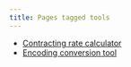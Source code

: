 ```yaml
---
title: Pages tagged tools
---
```


- [Contracting rate calculator](/notes/contracting-rate-calculator.html)
- [Encoding conversion tool](/notes/encoding-converter.html)
